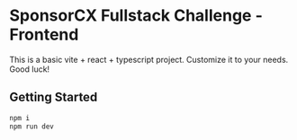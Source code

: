 # SponsorCX Fullstack Challenge - Frontend

This is a basic vite + react + typescript project. Customize it to your needs. Good luck!

## Getting Started
```bash
npm i
npm run dev
```
